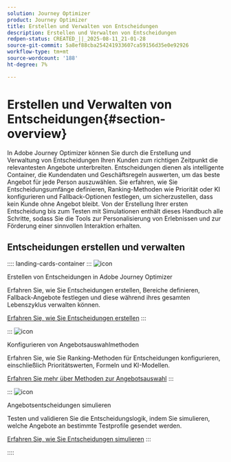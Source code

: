 ```yaml
---
solution: Journey Optimizer
product: Journey Optimizer
title: Erstellen und Verwalten von Entscheidungen
description: Erstellen und Verwalten von Entscheidungen
redpen-status: CREATED_||_2025-08-11_21-01-28
source-git-commit: 5a8ef88cba254241933607ca59156d35e0e92926
workflow-type: tm+mt
source-wordcount: '188'
ht-degree: 7%

---
```



# Erstellen und Verwalten von Entscheidungen{#section-overview}

In Adobe Journey Optimizer können Sie durch die Erstellung und Verwaltung von Entscheidungen Ihren Kunden zum richtigen Zeitpunkt die relevantesten Angebote unterbreiten. Entscheidungen dienen als intelligente Container, die Kundendaten und Geschäftsregeln auswerten, um das beste Angebot für jede Person auszuwählen. Sie erfahren, wie Sie Entscheidungsumfänge definieren, Ranking-Methoden wie Priorität oder KI konfigurieren und Fallback-Optionen festlegen, um sicherzustellen, dass kein Kunde ohne Angebot bleibt. Von der Erstellung Ihrer ersten Entscheidung bis zum Testen mit Simulationen enthält dieses Handbuch alle Schritte, sodass Sie die Tools zur Personalisierung von Erlebnissen und zur Förderung einer sinnvollen Interaktion erhalten.

## Entscheidungen erstellen und verwalten

:::: landing-cards-container
:::
![icon](https://cdn.experienceleague.adobe.com/icons/circle-play.svg)

Erstellen von Entscheidungen in Adobe Journey Optimizer

Erfahren Sie, wie Sie Entscheidungen erstellen, Bereiche definieren, Fallback-Angebote festlegen und diese während ihres gesamten Lebenszyklus verwalten können.

[Erfahren Sie, wie Sie Entscheidungen erstellen](../using/offers/offer-activities/create-offer-activities.md)
:::

:::
![icon](https://cdn.experienceleague.adobe.com/icons/gear.svg)

Konfigurieren von Angebotsauswahlmethoden

Erfahren Sie, wie Sie Ranking-Methoden für Entscheidungen konfigurieren, einschließlich Prioritätswerten, Formeln und KI-Modellen.

[Erfahren Sie mehr über Methoden zur Angebotsauswahl](../using/offers/offer-activities/configure-offer-selection.md)
:::

:::
![icon](https://cdn.experienceleague.adobe.com/icons/code-branch.svg)

Angebotsentscheidungen simulieren

Testen und validieren Sie die Entscheidungslogik, indem Sie simulieren, welche Angebote an bestimmte Testprofile gesendet werden.

[Erfahren Sie, wie Sie Entscheidungen simulieren](../using/offers/offer-activities/simulation.md)
:::

::::
